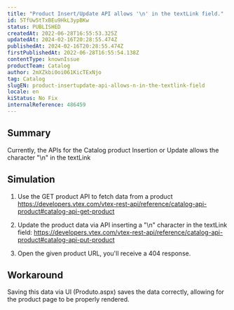 ```yaml
---
title: "Product Insert/Update API allows '\n' in the textLink field."
id: 5TfUw5tTxBEu9HkL3ypBKw
status: PUBLISHED
createdAt: 2022-06-28T16:55:53.325Z
updatedAt: 2024-02-16T20:28:55.474Z
publishedAt: 2024-02-16T20:28:55.474Z
firstPublishedAt: 2022-06-28T16:55:54.138Z
contentType: knownIssue
productTeam: Catalog
author: 2mXZkbi0oi061KicTExNjo
tag: Catalog
slugEN: product-insertupdate-api-allows-n-in-the-textlink-field
locale: en
kiStatus: No Fix
internalReference: 486459
---
```


## Summary


Currently, the APIs for the Catalog product Insertion or Update allows the character "\n" in the textLink





## Simulation


1) Use the GET product API to fetch data from a product https://developers.vtex.com/vtex-rest-api/reference/catalog-api-product#catalog-api-get-product

2) Update the product data via API inserting a "\n" character in the textLink field: https://developers.vtex.com/vtex-rest-api/reference/catalog-api-product#catalog-api-put-product

3) Open the given product URL, you'll receive a 404 response.





## Workaround


Saving this data via UI (Produto.aspx) saves the data correctly, allowing for the product page to be properly rendered.

